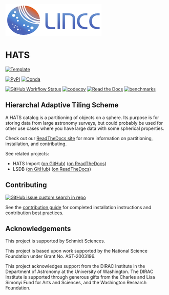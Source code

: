 <img src="https://github.com/astronomy-commons/lsdb/blob/main/docs/lincc-logo.png?raw=true" width="300" height="100">

# HATS

[![Template](https://img.shields.io/badge/Template-LINCC%20Frameworks%20Python%20Project%20Template-brightgreen)](https://lincc-ppt.readthedocs.io/en/stable/)

[![PyPI](https://img.shields.io/pypi/v/hats?color=blue&logo=pypi&logoColor=white)](https://pypi.org/project/hats/)
[![Conda](https://img.shields.io/conda/vn/conda-forge/hats.svg?color=blue&logo=condaforge&logoColor=white)](https://anaconda.org/conda-forge/hats)

[![GitHub Workflow Status](https://img.shields.io/github/actions/workflow/status/astronomy-commons/hats/smoke-test.yml)](https://github.com/astronomy-commons/hats/actions/workflows/smoke-test.yml)
[![codecov](https://codecov.io/gh/astronomy-commons/hats/branch/main/graph/badge.svg)](https://codecov.io/gh/astronomy-commons/hats)
[![Read the Docs](https://img.shields.io/readthedocs/hats)](https://hats.readthedocs.io/)
[![benchmarks](https://img.shields.io/github/actions/workflow/status/astronomy-commons/hats/asv-main.yml?label=benchmarks)](https://astronomy-commons.github.io/hats/)

## Hierarchal Adaptive Tiling Scheme

A HATS catalog is a partitioning of objects on a sphere. Its purpose is for 
storing data from large astronomy surveys, but could probably be used for other 
use cases where you have large data with some spherical properties.

Check out our [ReadTheDocs site](https://hats.readthedocs.io/en/stable/)
for more information on partitioning, installation, and contributing.

See related projects:

* HATS Import ([on GitHub](https://github.com/astronomy-commons/hats-import))
  ([on ReadTheDocs](https://hats-import.readthedocs.io/en/stable/))
* LSDB ([on GitHub](https://github.com/astronomy-commons/lsdb)) 
  ([on ReadTheDocs](https://lsdb.readthedocs.io/en/stable/))

## Contributing

[![GitHub issue custom search in repo](https://img.shields.io/github/issues-search/astronomy-commons/hats?color=purple&label=Good%20first%20issues&query=is%3Aopen%20label%3A%22good%20first%20issue%22)](https://github.com/astronomy-commons/hats/issues?q=is%3Aissue+is%3Aopen+label%3A%22good+first+issue%22)

See the [contribution guide](https://hats.readthedocs.io/en/stable/guide/contributing.html)
for completed installation instructions and contribution best practices.

## Acknowledgements

This project is supported by Schmidt Sciences.

This project is based upon work supported by the National Science Foundation under Grant No. AST-2003196.

This project acknowledges support from the DIRAC Institute in the Department of Astronomy at the University of Washington. The DIRAC Institute is supported through generous gifts from the Charles and Lisa Simonyi Fund for Arts and Sciences, and the Washington Research Foundation.